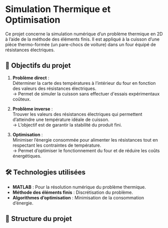 # Simulation Thermique et Optimisation

Ce projet concerne la simulation numérique d’un problème thermique en 2D à l’aide de la méthode des éléments finis. Il est appliqué à la cuisson d’une pièce thermo-formée (un pare-chocs de voiture) dans un four équipé de résistances électriques.

## 📌 Objectifs du projet

1. **Problème direct** :  
   Déterminer la carte des températures à l’intérieur du four en fonction des valeurs des résistances électriques.  
   → Permet de simuler la cuisson sans effectuer d'essais expérimentaux coûteux.

2. **Problème inverse** :  
   Trouver les valeurs des résistances électriques qui permettent d’atteindre une température idéale de cuisson.  
   → L’objectif est de garantir la stabilité du produit fini.

3. **Optimisation** :  
   Minimiser l’énergie consommée pour alimenter les résistances tout en respectant les contraintes de température.  
   → Permet d’optimiser le fonctionnement du four et de réduire les coûts énergétiques.

## 🛠 Technologies utilisées

- **MATLAB** : Pour la résolution numérique du problème thermique.
- **Méthode des éléments finis** : Discrétisation du problème.
- **Algorithmes d’optimisation** : Minimisation de la consommation d’énergie.

## 📂 Structure du projet

